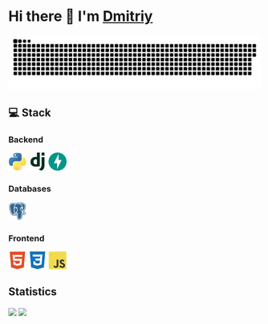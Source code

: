 # Hi there 👋 I'm [Dmitriy](https://clck.ru/38PcGe)

<p align="center">
 <img width="600" src="assets/github-snake.svg" alt="snake"/>
</p>

## 💻 Stack

### Backend

<img src="assets/icons/python.svg" width="36" height="36" alt="Python"/>
<img src="assets/icons/django.svg" width="36" height="36" alt="Django"/>
<img src="assets/icons/fastapi.svg" width="36" height="36" alt="FastAPI"/>



### Databases

<img src="assets/icons/postgresql.svg" width="36" height="36" alt="PostgreSQL"/>

### Frontend

<img src="assets/icons/html5.svg" width="36" height="36" alt="HTML5"/>
<img src="assets/icons/css3.svg" width="36" height="36" alt="CSS3"/>
<img src="assets/icons/javascript.svg" width="36" height="36" alt="JavaScript"/>


## Statistics

<span>
  <img align="center" src="https://github-readme-stats.vercel.app/api?username=XakepAnonim&theme=dracula&show_icons=true&count_private=true&hide_border=true&hide=stars" />
  <img align="center" src="https://github-readme-stats.vercel.app/api/top-langs/?username=XakepAnonim&theme=dracula&hide_border=true&layout=compact" />
</span>
